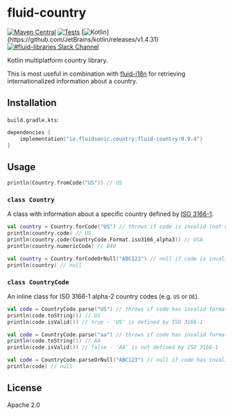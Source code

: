 fluid-country
=============

[![Maven Central](https://img.shields.io/maven-central/v/io.fluidsonic.country/fluid-country?label=Maven%20Central)](https://search.maven.org/artifact/io.fluidsonic.country/fluid-country)
[![Tests](https://github.com/fluidsonic/fluid-country/workflows/Tests/badge.svg)](https://github.com/fluidsonic/fluid-country/actions?workflow=Tests)
[![Kotlin](https://img.shields.io/badge/Kotlin-1.4.31%20(Darwin,%20JVM,%20JS)-blue.svg)](https://github.com/JetBrains/kotlin/releases/v1.4.31)
[![#fluid-libraries Slack Channel](https://img.shields.io/badge/slack-%23fluid--libraries-543951.svg?label=Slack)](https://kotlinlang.slack.com/messages/C7UDFSVT2/)

Kotlin multiplatform country library.

This is most useful in combination with [fluid-i18n](https://github.com/fluidsonic/fluid-i18n) for retrieving internationalized information about a country.



Installation
------------

`build.gradle.kts`:

```kotlin
dependencies {
	implementation("io.fluidsonic.country:fluid-country:0.9.4")
}
```

Usage
-----

```kotlin
println(Country.fromCode("US")) // US
```

### `class Country`

A class with information about a specific country defined by [ISO 3166-1](https://www.iso.org/obp/ui/).

```kotlin
val country = Country.forCode("US") // throws if code is invalid (not defined by ISO 3166-1) or has an invalid format (not two latin letters)
println(country.code) // US
println(country.code(CountryCode.Format.iso3166_alpha3)) // USA
println(country.numericCode) // 840
```

```kotlin
val country = Country.forCodeOrNull("ABC123") // null if code is invalid (not defined by ISO 3166-1) or has an invalid format (not two latin letters)
println(country) // null
```

### `class CountryCode`

An inline class for ISO 3166-1 alpha-2 country codes (e.g. `US` or `DE`).

```kotlin
val code = CountryCode.parse("US") // throws if code has invalid format (not two latin letters)
println(code.toString()) // US
println(code.isValid()) // true - 'US' is defined by ISO 3166-1
```

```kotlin
val code = CountryCode.parse("aa") // throws if code has invalid format (not two latin letters)
println(code.toString()) // AA
println(code.isValid()) // false - 'AA' is not defined by ISO 3166-1
```

```kotlin
val code = CountryCode.parseOrNull("ABC123") // null if code has invalid format (not two latin letters)
println(code) // null
```

License
-------

Apache 2.0
